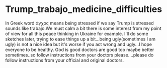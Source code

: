# Trump_trabajo_medicine_difficulties
In Greek word άγχος means being stressed if we say Trump is stressed sounds like trabajo.We must calm a bit there is some interest from my point of view for all this peace thinking in Ukraine for example. I'll do some sketches later, trying to ease things up a bit...being ugly(sometimes I am ugly) is not a nice idea
but it's worse if you act wrong and ugly...I hope everyone to be healthy. God is good doctors are good too maybe better sometimes..so follow instructions from your doctors please....please do follow instructions from your official and original doctors.

